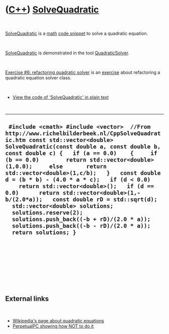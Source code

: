 
 

 

 

 

 

([C++](Cpp.md)) [SolveQuadratic](CppSolveQuadratic.md)
========================================================

 

[SolveQuadratic](CppSolveQuadratic.md) is a [math](CppMath.md) [code
snippet](CppCodeSnippets.md) to solve a quadratic equation.

 

[SolveQuadratic](CppSolveQuadratic.md) is demonstrated in the tool
[QuadraticSolver](CppQuadraticSolver.md).

 

[Exercise \#6: refactoring quadratic
solver](CppExerciseRefactoringQuadraticSolver.md) is an
[exercise](CppExercise.md) about refactoring a quadratic equation
solver class.

 

-   [View the code of 'SolveQuadratic' in plain
    text](CppSolveQuadratic.txt)

 

  ------------------------------------------------------------------------------------------------------------------------------------------------------------------------------------------------------------------------------------------------------------------------------------------------------------------------------------------------------------------------------------------------------------------------------------------------------------------------------------------------------------------------------------------------------------------------------------------------------------------------------------------------------------------------------------------------------------
  ` #include <cmath> #include <vector>  //From http://www.richelbilderbeek.nl/CppSolveQuadratic.htm const std::vector<double> SolveQuadratic(const double a, const double b, const double c) {   if (a == 0.0)    {     if (b == 0.0)        return std::vector<double>(1,0.0);     else       return std::vector<double>(1,c/b);   }   const double d = (b * b) - (4.0 * a * c);   if (d < 0.0)      return std::vector<double>();   if (d == 0.0)      return std::vector<double>(1,-b/(2.0*a));   const double rD = std::sqrt(d);   std::vector<double> solutions;   solutions.reserve(2);   solutions.push_back((-b + rD)/(2.0 * a));   solutions.push_back((-b - rD)/(2.0 * a));   return solutions; }`
  ------------------------------------------------------------------------------------------------------------------------------------------------------------------------------------------------------------------------------------------------------------------------------------------------------------------------------------------------------------------------------------------------------------------------------------------------------------------------------------------------------------------------------------------------------------------------------------------------------------------------------------------------------------------------------------------------------------

 

 

 

 

 

External links
--------------

 

-   [Wikipedia's page about quadratic
    equations](http://en.wikipedia.org/wiki/Quadratic_equation)
-   [PerpetualPC showing how NOT to do
    it](http://www.perpetualpc.net/quadsolv_c.html)

 

 

 

 

 

 

